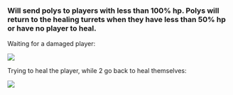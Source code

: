 ### Will send polys to players with less than 100% hp. Polys will return to the healing turrets when they have less than 50% hp or have no player to heal.

Waiting for a damaged player:

![](https://i.imgur.com/nmrPCEN.png)

Trying to heal the player, while 2 go back to heal themselves:

![](https://i.imgur.com/864MvKA.png)
